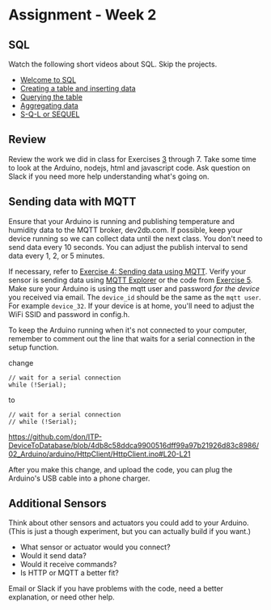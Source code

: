 # Assignment - Week 2

## SQL

Watch the following short videos about SQL. Skip the projects.

 * [Welcome to SQL](https://www.khanacademy.org/computing/computer-programming/sql/sql-basics/v/welcome-to-sql)
 * [Creating a table and inserting data](https://www.khanacademy.org/computing/computer-programming/sql/sql-basics/pt/creating-a-table-and-inserting-data)
 * [Querying the table](https://www.khanacademy.org/computing/computer-programming/sql/sql-basics/pt/querying-the-table)
 * [Aggregating data](https://www.khanacademy.org/computing/computer-programming/sql/sql-basics/pt/aggregating-data)
 * [S-Q-L or SEQUEL](https://www.khanacademy.org/computing/computer-programming/sql/sql-basics/v/s-q-l-or-sequel)

## Review

Review the work we did in class for Exercises [3](https://github.com/don/ITP-DeviceToDatabase/blob/main/02_Arduino/exercises/exercise3.md) through 7. Take some time to look at the Arduino, nodejs, html and javascript code. Ask question on Slack if you need more help understanding what's going on.

## Sending data with MQTT

Ensure that your Arduino is running and publishing temperature and humidity data to the MQTT broker, dev2db.com. If possible, keep your device running so we can collect data until the next class. You don't need to send data every 10 seconds. You can adjust the publish interval to send data every 1, 2, or 5 minutes.

If necessary, refer to [Exercise 4: Sending data using MQTT](https://github.com/don/ITP-DeviceToDatabase/blob/main/02_Arduino/exercises/exercise4.md). Verify your sensor is sending data using [MQTT Explorer](http://mqtt-explorer.com/) or the code from [Exercise 5](https://github.com/don/ITP-DeviceToDatabase/blob/main/02_Arduino/exercises/exercise5.md). Make sure your Arduino is using the mqtt user and password *for the device* you received via email. The `device_id` should be the same as the `mqtt user`. For example `device_32`. If your device is at home, you'll need to adjust the WiFi SSID and password in config.h.

To keep the Arduino running when it's not connected to your computer, remember to comment out the line that waits for a serial connection in the setup function.

change

    // wait for a serial connection
    while (!Serial);

to 

    // wait for a serial connection
    // while (!Serial);

https://github.com/don/ITP-DeviceToDatabase/blob/4db8c58ddca9900516dff99a97b21926d83c8986/02_Arduino/arduino/HttpClient/HttpClient.ino#L20-L21

After you make this change, and upload the code, you can plug the Arduino's USB cable into a phone charger.

## Additional Sensors

Think about other sensors and actuators you could add to your Arduino. (This is just a though experiment, but you can actually build if you want.)
 * What sensor or actuator would you connect?
 * Would it send data?
 * Would it receive commands?
 * Is HTTP or MQTT a better fit?
 
Email or Slack if you have problems with the code, need a better explanation, or need other help.
